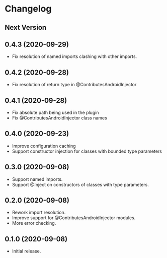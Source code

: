 # Changelog

## Next Version

## 0.4.3 (2020-09-29)

* Fix resolution of named imports clashing with other imports.

## 0.4.2 (2020-09-28)

* Fix resolution of return type in @ContributesAndroidInjector

## 0.4.1 (2020-09-28)

* Fix absolute path being used in the plugin
* Fix @ContributesAndroidInjector class names

## 0.4.0 (2020-09-23)

* Improve configuration caching
* Support constructor injection for classes with bounded type parameters 

## 0.3.0 (2020-09-08)

* Support named imports.
* Support @Inject on constructors of classes with type parameters.

## 0.2.0 (2020-09-08)

* Rework import resolution.
* Improve support for @ContributesAndroidInjector modules.
* More error checking.

## 0.1.0 (2020-09-08)

* Initial release.